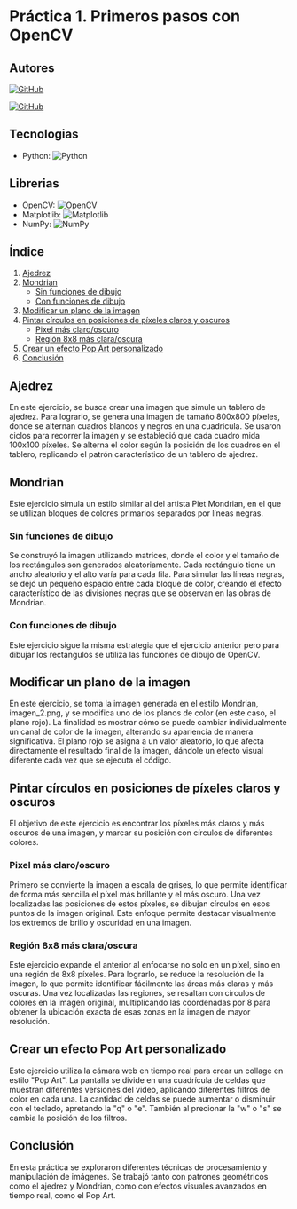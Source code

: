 # Práctica 1. Primeros pasos con OpenCV

## Autores
[![GitHub](https://img.shields.io/badge/GitHub-Elena%20Morales%20Gil-brightgreen?style=flat-square&logo=github)](https://github.com/ElenaMoralesGil)

[![GitHub](https://img.shields.io/badge/GitHub-Giovanni%20León%20Corujo-yellow?style=flat-square&logo=github)](https://github.com/DevGiovanniLC)

## Tecnologias
  -  Python: ![Python](https://img.shields.io/badge/Python-3.x-blue?style=flat-square&logo=python)

## Librerias 
  - OpenCV: ![OpenCV](https://img.shields.io/badge/OpenCV-Latest-brightgreen?style=flat-square&logo=opencv)
  - Matplotlib: ![Matplotlib](https://img.shields.io/badge/Matplotlib-Latest-yellow?style=flat-square&logo=matplotlib)
  - NumPy: ![NumPy](https://img.shields.io/badge/NumPy-Latest-blueviolet?style=flat-square&logo=numpy)


## Índice
1. [Ajedrez](#ajedrez)
2. [Mondrian](#mondrian)
    - [Sin funciones de dibujo](#mondrian_sin)
    - [Con funciones de dibujo](#mondrian_con)
4. [Modificar un plano de la imagen](#modificar-un-plano-de-la-imagen)
5. [Pintar círculos en posiciones de píxeles claros y oscuros](#pintar-círculos-en-posiciones-de-píxeles-claros-y-oscuros)
    - [Pixel más claro/oscuro](#pixel)
    - [Región 8x8 más clara/oscura](#region)
7. [Crear un efecto Pop Art personalizado](#crear-un-efecto-pop-art-personalizado)
8. [Conclusión](#conclusión)

## Ajedrez <a name="ajedrez"></a>

En este ejercicio, se busca crear una imagen que simule un tablero de ajedrez. Para lograrlo, se genera una imagen de tamaño 800x800 píxeles, donde se alternan cuadros blancos y negros en una cuadrícula. Se usaron ciclos para recorrer la imagen y se estableció que cada cuadro mida 100x100 píxeles. Se alterna el color según la posición de los cuadros en el tablero, replicando el patrón característico de un tablero de ajedrez.

## Mondrian <a name="mondrian"></a>

Este ejercicio simula un estilo similar al del artista Piet Mondrian, en el que se utilizan bloques de colores primarios separados por líneas negras. 

### Sin funciones de dibujo <a name="mondrian_sin"></a>

Se construyó la imagen utilizando matrices, donde el color y el tamaño de los rectángulos son generados aleatoriamente. Cada rectángulo tiene un ancho aleatorio y el alto varía para cada fila. Para simular las líneas negras, se dejó un pequeño espacio entre cada bloque de color, creando el efecto característico de las divisiones negras que se observan en las obras de Mondrian.

### Con funciones de dibujo <a name="mondrian_con"></a>

Este ejercicio sigue la misma estrategia que el ejercicio anterior pero para dibujar los rectangulos se utiliza las funciones de dibujo de OpenCV.

## Modificar un plano de la imagen <a name="modificar-un-plano-de-la-imagen"></a>

En este ejercicio, se toma la imagen generada en el estilo Mondrian, imagen_2.png, y se modifica uno de los planos de color (en este caso, el plano rojo). La finalidad es mostrar cómo se puede cambiar individualmente un canal de color de la imagen, alterando su apariencia de manera significativa. El plano rojo se asigna a un valor aleatorio, lo que afecta directamente el resultado final de la imagen, dándole un efecto visual diferente cada vez que se ejecuta el código.

## Pintar círculos en posiciones de píxeles claros y oscuros <a name="pintar-círculos-en-posiciones-de-píxeles-claros-y-oscuros"></a>

El objetivo de este ejercicio es encontrar los píxeles más claros y más oscuros de una imagen, y marcar su posición con círculos de diferentes colores.

### Pixel más claro/oscuro <a name="pixel"></a>

Primero se convierte la imagen a escala de grises, lo que permite identificar de forma más sencilla el píxel más brillante y el más oscuro. Una vez localizadas las posiciones de estos píxeles, se dibujan círculos en esos puntos de la imagen original. Este enfoque permite destacar visualmente los extremos de brillo y oscuridad en una imagen.

### Región 8x8 más clara/oscura <a name="region"></a>

Este ejercicio expande el anterior al enfocarse no solo en un píxel, sino en una región de 8x8 píxeles. Para lograrlo, se reduce la resolución de la imagen, lo que permite identificar fácilmente las áreas más claras y más oscuras. Una vez localizadas las regiones, se resaltan con círculos de colores en la imagen original, multiplicando las coordenadas por 8 para obtener la ubicación exacta de esas zonas en la imagen de mayor resolución.

## Crear un efecto Pop Art personalizado <a name="crear-un-efecto-pop-art-personalizado"></a>

Este ejercicio utiliza la cámara web  en tiempo real para crear un collage en estilo "Pop Art". La pantalla se divide en una cuadrícula de celdas que muestran diferentes versiones del video, aplicando diferentes filtros de color en cada una. La cantidad de celdas se puede aumentar o disminuir con el teclado, apretando la "q" o "e". También al precionar la "w" o "s" se cambia la posición de los filtros.

## Conclusión <a name="conclusión"></a>

En esta práctica se exploraron diferentes técnicas de procesamiento y manipulación de imágenes. Se trabajó tanto con patrones geométricos como el ajedrez y Mondrian, como con efectos visuales avanzados en tiempo real, como el Pop Art.
